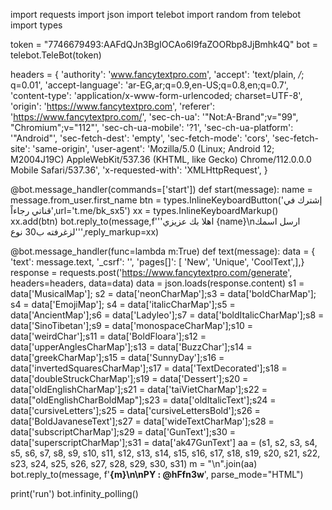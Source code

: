 import requests
import json 
import telebot
import random
from telebot import types

token = "7746679493:AAFdQJn3BgIOCAo6I9faZOORbp8JjBmhk4Q"
bot = telebot.TeleBot(token)

headers = {
    'authority': 'www.fancytextpro.com',
    'accept': 'text/plain, */*; q=0.01',
    'accept-language': 'ar-EG,ar;q=0.9,en-US;q=0.8,en;q=0.7',
    'content-type': 'application/x-www-form-urlencoded; charset=UTF-8',
    'origin': 'https://www.fancytextpro.com',
    'referer': 'https://www.fancytextpro.com/',
    'sec-ch-ua': '"Not:A-Brand";v="99", "Chromium";v="112"',
    'sec-ch-ua-mobile': '?1',
    'sec-ch-ua-platform': '"Android"',
    'sec-fetch-dest': 'empty',
    'sec-fetch-mode': 'cors',
    'sec-fetch-site': 'same-origin',
    'user-agent': 'Mozilla/5.0 (Linux; Android 12; M2004J19C) AppleWebKit/537.36 (KHTML, like Gecko) Chrome/112.0.0.0 Mobile Safari/537.36',
    'x-requested-with': 'XMLHttpRequest',
}

@bot.message_handler(commands=['start'])
def start(message):
	name = message.from_user.first_name
	btn = types.InlineKeyboardButton('إشترك في قناتي رجاءاً',url='t.me/bk_sx5')
	xx = types.InlineKeyboardMarkup()
	xx.add(btn)
	bot.reply_to(message,f'''اهلا بك عزيزي {name}\nارسل اسمك لزغرفته ب30 نوع''',reply_markup=xx)
	
@bot.message_handler(func=lambda m:True)
def text(message):
    data = {
    'text': message.text,
    '_csrf': '',
    'pages[]': [
    'New',
    'Unique',
    'CoolText',],}
    response = requests.post('https://www.fancytextpro.com/generate', headers=headers, data=data)
    data = json.loads(response.content)
    s1 = data['MusicalMap']; s2 = data['neonCharMap'];s3 = data['boldCharMap']; s4 = data['EmojiMap']; s4 = data['italicCharMap'];s5 = data['AncientMap'];s6 = data['Ladyleo'];s7 = data['boldItalicCharMap'];s8 = data['SinoTibetan'];s9 = data['monospaceCharMap'];s10 = data['weirdChar'];s11 = data['BoldFloara'];s12 = data['upperAnglesCharMap'];s13 = data['BuzzChar'];s14 = data['greekCharMap'];s15 = data['SunnyDay'];s16 = data['invertedSquaresCharMap'];s17 = data['TextDecorated'];s18 = data['doubleStruckCharMap'];s19 = data['Dessert'];s20 = data['oldEnglishCharMap'];s21 = data['taiVietCharMap'];s22 = data["oldEnglishCharBoldMap"];s23 = data['oldItalicText'];s24 = data['cursiveLetters'];s25 = data['cursiveLettersBold'];s26 = data['BoldJavaneseText'];s27 = data['wideTextCharMap'];s28 = data['subscriptCharMap'];s29 = data['GunText'];s30 = data['superscriptCharMap'];s31 = data['ak47GunText']
    aa = (s1, s2, s3, s4, s5, s6, s7, s8, s9, s10, s11, s12, s13, s14, s15, s16, s17, s18, s19, s20, s21, s22, s23, s24, s25, s26, s27, s28, s29, s30, s31)
    m = "\n".join(aa)
    bot.reply_to(message, f'<b>{m}\n\nPY : @hFfn3w</b>', parse_mode="HTML")

print('run')
bot.infinity_polling()

